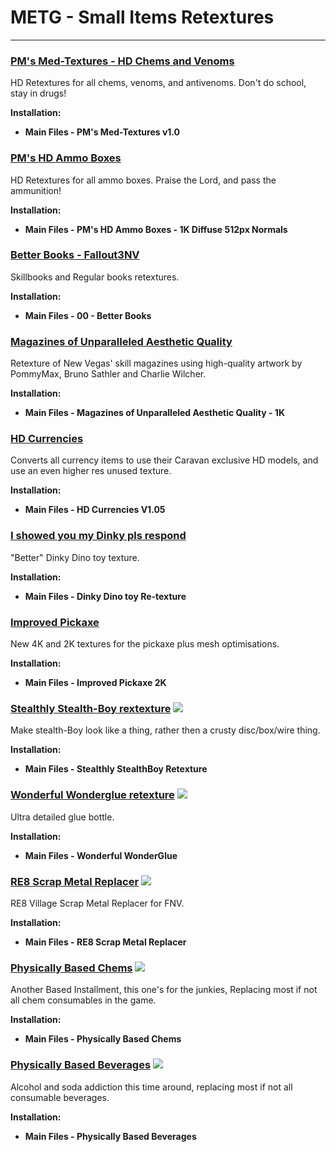 # METG - Small Items Retextures

---

### [PM's Med-Textures - HD Chems and Venoms](https://www.nexusmods.com/newvegas/mods/62946)

HD Retextures for all chems, venoms, and antivenoms. Don't do school, stay in drugs! 

**Installation:**

- **Main Files - PM's Med-Textures v1.0**


### [PM's HD Ammo Boxes](https://www.nexusmods.com/newvegas/mods/64007)

HD Retextures for all ammo boxes. Praise the Lord, and pass the ammunition! 

**Installation:**

- **Main Files - PM's HD Ammo Boxes - 1K Diffuse 512px Normals**


### [Better Books - Fallout3NV](https://www.nexusmods.com/newvegas/mods/74333)

Skillbooks and Regular books retextures. 

**Installation:**

- **Main Files - 00 - Better Books**


### [Magazines of Unparalleled Aesthetic Quality](https://www.nexusmods.com/newvegas/mods/74304)

Retexture of New Vegas' skill magazines using high-quality artwork by PommyMax, Bruno Sathler and Charlie Wilcher. 

**Installation:**

- **Main Files - Magazines of Unparalleled Aesthetic Quality - 1K**


### [HD Currencies](https://www.nexusmods.com/newvegas/mods/82434)

Converts all currency items to use their Caravan exclusive HD models, and use an even higher res unused texture. 

**Installation:**

- **Main Files - HD Currencies V1.05**


### [I showed you my Dinky pls respond](https://www.nexusmods.com/newvegas/mods/78986)

"Better" Dinky Dino toy texture.

**Installation:**

- **Main Files - Dinky Dino toy Re-texture**


### [Improved Pickaxe](https://www.nexusmods.com/newvegas/mods/80551)

New 4K and 2K textures for the pickaxe plus mesh optimisations.

**Installation:**

- **Main Files - Improved Pickaxe 2K**


### [Stealthly Stealth-Boy rextexture](https://www.nexusmods.com/newvegas/mods/82944) ![](../static/img/Performance.png)

Make stealth-Boy look like a thing, rather then a crusty disc/box/wire thing. 

**Installation:**

- **Main Files - Stealthly StealthBoy Retexture**


### [Wonderful Wonderglue retexture](https://www.nexusmods.com/newvegas/mods/82872) ![](../static/img/Performance.png)

Ultra detailed glue bottle.

**Installation:**

- **Main Files - Wonderful WonderGlue**

 
### [RE8 Scrap Metal Replacer](https://www.nexusmods.com/newvegas/mods/76647) ![](../static/img/Performance.png)

RE8 Village Scrap Metal Replacer for FNV.

**Installation:**

- **Main Files - RE8 Scrap Metal Replacer**


### [Physically Based Chems](https://www.nexusmods.com/newvegas/mods/78798) ![](../static/img/Performance.png)

Another Based Installment, this one's for the junkies, Replacing most if not all chem consumables in the game. 

**Installation:**

- **Main Files - Physically Based Chems**


### [Physically Based Beverages](https://www.nexusmods.com/newvegas/mods/80546) ![](../static/img/Performance.png)

Alcohol and soda addiction this time around, replacing most if not all consumable beverages. 

**Installation:**

- **Main Files - Physically Based Beverages**


